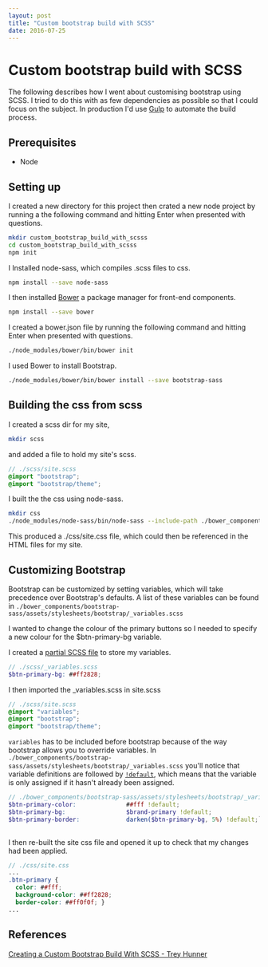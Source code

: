 ```yaml
---
layout: post
title: "Custom bootstrap build with SCSS"
date: 2016-07-25
---
```

# Custom bootstrap build with SCSS

The following describes how I went about customising bootstrap using
SCSS.
I tried to do this with as few dependencies as possible so that I could
focus on the subject.  In production I'd use [Gulp](http://gulpjs.com/)
to automate the build process.

## Prerequisites
* Node

## Setting up
I created a new directory for this project then crated a new node 
project by running a the following command and hitting Enter when 
presented with questions.


```bash
mkdir custom_bootstrap_build_with_scsss
cd custom_bootstrap_build_with_scsss
npm init
```

I Installed node-sass, which compiles .scss files to css.

```bash
npm install --save node-sass
```

I then installed [Bower](https://bower.io/) a package manager for 
front-end components.

```bash
npm install --save bower
```

I created a bower.json file by running the following command and hitting
Enter when presented with questions.

```bash
./node_modules/bower/bin/bower init
```

I used Bower to install Bootstrap.
```bash
./node_modules/bower/bin/bower install --save bootstrap-sass
```

## Building the css from scss

I created a scss dir for my site,

```bash
mkdir scss
```

and added a file to hold my site's scss.

```scss
// ./scss/site.scss
@import "bootstrap";
@import "bootstrap/theme";
```

I built the the css using node-sass.

```bash
mkdir css
./node_modules/node-sass/bin/node-sass --include-path ./bower_components/bootstrap-sass/assets/stylesheets -o css scss/
```

This produced a ./css/site.css file, which could then be referenced in the HTML files for my site.

## Customizing Bootstrap

Bootstrap can be customized by setting variables, which will take 
precedence over Bootstrap's defaults.  A list of these variables can be 
found in `./bower_components/bootstrap-sass/assets/stylesheets/bootstrap/_variables.scss`

I wanted to change the colour of the primary buttons so I needed to 
specify a new colour for the $btn-primary-bg variable.

I created a [partial SCSS file](http://sass-lang.com/guide##topic-4) to 
store my variables.


```scss
// ./scss/_variables.scss
$btn-primary-bg: ##ff2828;
```

I then imported the _variables.scss in site.scss


```scss
// ./scss/site.scss
@import "variables";
@import "bootstrap";
@import "bootstrap/theme";
```

`variables` has to be included before bootstrap because of the way bootstrap allows
you to override variables.  In `./bower_components/bootstrap-sass/assets/stylesheets/bootstrap/_variables.scss`
you'll notice that variable definitions are followed by [`!default`](http://sass-lang.com/documentation/file.SASS_REFERENCE.html##variable_defaults_), 
which means that the variable is only assigned if it hasn't already been
assigned.

```scss
// ./bower_components/bootstrap-sass/assets/stylesheets/bootstrap/_variables.scss
$btn-primary-color:              ##fff !default;
$btn-primary-bg:                 $brand-primary !default;
$btn-primary-border:             darken($btn-primary-bg, 5%) !default;`
 
```


I then re-built the site css file and opened it up to check that my 
changes had been applied.

```scss
// ./css/site.css
...
.btn-primary {
  color: ##fff;
  background-color: ##ff2828;
  border-color: ##ff0f0f; }
...
```

## References
[Creating a Custom Bootstrap Build With SCSS - Trey Hunner](https://www.codementor.io/development-process/tutorial/create-custom-bootstrap-build-with-scss)


